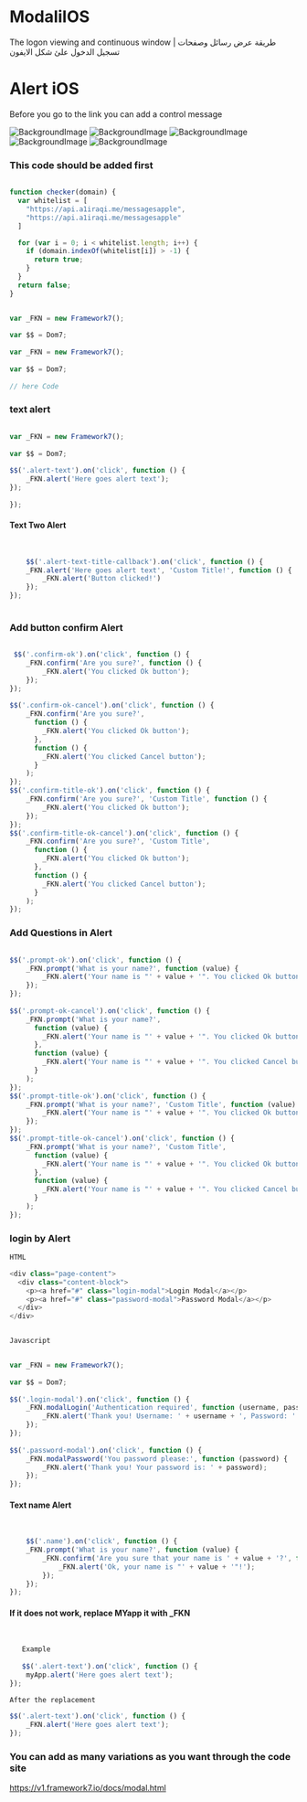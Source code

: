 # ModaliIOS
The logon viewing and continuous window | طريقة عرض رسائل وصفحات تسجيل الدخول علئ شكل الايفون

Alert iOS
============
Before you go to the link you can add a control message




![BackgroundImage](https://c.top4top.net/p_10300zu831.png)
![BackgroundImage](https://d.top4top.net/p_1030ta4k02.png)
![BackgroundImage](https://f.top4top.net/p_1030tws8a3.png)
![BackgroundImage](https://b.top4top.net/p_1030rc43r4.png)
![BackgroundImage](https://c.top4top.net/p_10306fb2g5.png)



### This code should be added first

```javascript

function checker(domain) {
  var whitelist = [
    "https://api.a1iraqi.me/messagesapple",
    "https://api.a1iraqi.me/messagesapple"
  ]

  for (var i = 0; i < whitelist.length; i++) {
    if (domain.indexOf(whitelist[i]) > -1) {
      return true;
    }
  }
  return false;
}


var _FKN = new Framework7();
 
var $$ = Dom7;
 
var _FKN = new Framework7();
 
var $$ = Dom7;
 
// here Code


```


### text alert

```javascript

var _FKN = new Framework7();
 
var $$ = Dom7;
 
$$('.alert-text').on('click', function () {
    _FKN.alert('Here goes alert text');
});
 
});

```

#### Text Two Alert
```javascript
    
    
    $$('.alert-text-title-callback').on('click', function () {
    _FKN.alert('Here goes alert text', 'Custom Title!', function () {
        _FKN.alert('Button clicked!')
    });
});
 


```


### Add button confirm Alert
```javascript

 $$('.confirm-ok').on('click', function () {
    _FKN.confirm('Are you sure?', function () {
        _FKN.alert('You clicked Ok button');
    });
});
 
$$('.confirm-ok-cancel').on('click', function () {
    _FKN.confirm('Are you sure?', 
      function () {
        _FKN.alert('You clicked Ok button');
      },
      function () {
        _FKN.alert('You clicked Cancel button');
      }
    );
});
$$('.confirm-title-ok').on('click', function () {
    _FKN.confirm('Are you sure?', 'Custom Title', function () {
        _FKN.alert('You clicked Ok button');
    });
});
$$('.confirm-title-ok-cancel').on('click', function () {
    _FKN.confirm('Are you sure?', 'Custom Title', 
      function () {
        _FKN.alert('You clicked Ok button');
      },
      function () {
        _FKN.alert('You clicked Cancel button');
      }
    );
});     
```

### Add Questions in Alert
```javascript

$$('.prompt-ok').on('click', function () {
    _FKN.prompt('What is your name?', function (value) {
        _FKN.alert('Your name is "' + value + '". You clicked Ok button');
    });
});
 
$$('.prompt-ok-cancel').on('click', function () {
    _FKN.prompt('What is your name?', 
      function (value) {
        _FKN.alert('Your name is "' + value + '". You clicked Ok button');
      },
      function (value) {
        _FKN.alert('Your name is "' + value + '". You clicked Cancel button');
      }
    );
});
$$('.prompt-title-ok').on('click', function () {
    _FKN.prompt('What is your name?', 'Custom Title', function (value) {
        _FKN.alert('Your name is "' + value + '". You clicked Ok button');
    });
});
$$('.prompt-title-ok-cancel').on('click', function () {
    _FKN.prompt('What is your name?', 'Custom Title', 
      function (value) {
        _FKN.alert('Your name is "' + value + '". You clicked Ok button');
      },
      function (value) {
        _FKN.alert('Your name is "' + value + '". You clicked Cancel button');
      }
    );
});          

```

### login by Alert

``` javascript
HTML

<div class="page-content">
  <div class="content-block">
    <p><a href="#" class="login-modal">Login Modal</a></p>
    <p><a href="#" class="password-modal">Password Modal</a></p>
  </div>
</div>  


Javascript


var _FKN = new Framework7();
 
var $$ = Dom7;
 
$$('.login-modal').on('click', function () {
    _FKN.modalLogin('Authentication required', function (username, password) {
        _FKN.alert('Thank you! Username: ' + username + ', Password: ' + password);
    });
});
 
$$('.password-modal').on('click', function () {
    _FKN.modalPassword('You password please:', function (password) {
        _FKN.alert('Thank you! Your password is: ' + password);
    });
});        


```


#### Text name Alert
```javascript
    
    
    $$('.name').on('click', function () {
    _FKN.prompt('What is your name?', function (value) {
        _FKN.confirm('Are you sure that your name is ' + value + '?', function () {
            _FKN.alert('Ok, your name is "' + value + '"!');
        });
    });
});


```

#### If it does not work, replace MYapp it with _FKN
```javascript
    
    
   Example
   
   $$('.alert-text').on('click', function () {
    myApp.alert('Here goes alert text');
});

After the replacement

$$('.alert-text').on('click', function () {
    _FKN.alert('Here goes alert text');
});

```



### You can add as many variations as you want through the code site

https://v1.framework7.io/docs/modal.html






